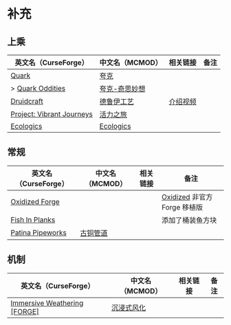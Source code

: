 # 补充

## 上乘

| 英文名（CurseForge）                                                                               | 中文名（MCMOD）                                       | 相关链接                                               | 备注 |
| -------------------------------------------------------------------------------------------------- | ----------------------------------------------------- | ------------------------------------------------------ | ---- |
| [Quark](https://www.curseforge.com/minecraft/mc-mods/quark)                                        | [夸克](https://www.mcmod.cn/class/527.html)           |                                                        |      |
| > [Quark Oddities](https://www.curseforge.com/minecraft/mc-mods/quark-oddities)                    | [夸克-奇思妙想](https://www.mcmod.cn/class/1823.html) |                                                        |      |
| [Druidcraft](https://www.curseforge.com/minecraft/mc-mods/druidcraft)                              | [德鲁伊工艺](https://www.mcmod.cn/class/3479.html)    | [介绍视频](https://www.bilibili.com/video/av413176041) |      |
| [Project: Vibrant Journeys](https://www.curseforge.com/minecraft/mc-mods/project-vibrant-journeys) | [活力之旅](https://www.mcmod.cn/class/1564.html)      |                                                        |      |
| [Ecologics](https://www.curseforge.com/minecraft/mc-mods/ecologics)                                | [Ecologics](https://www.mcmod.cn/class/6198.html)     |                                                        |      |

## 常规

| 英文名（CurseForge）                                                              | 中文名（MCMOD）                                  | 相关链接 | 备注                                                                                    |
| --------------------------------------------------------------------------------- | ------------------------------------------------ | -------- | --------------------------------------------------------------------------------------- |
| [Oxidized Forge](https://www.curseforge.com/minecraft/mc-mods/oxidized-forge)     |                                                  |          | [Oxidized](https://www.curseforge.com/minecraft/mc-mods/oxidized) 非官方 Forge 移植版 |
| [Fish In Planks](https://www.curseforge.com/minecraft/mc-mods/fish-in-planks)     |                                                  |          | 添加了桶装鱼方块                                                                        |
| [Patina Pipeworks](https://www.curseforge.com/minecraft/mc-mods/patina-pipeworks) | [古铜管道](https://www.mcmod.cn/class/6033.html) |          |                                                                                         |

## 机制

| 英文名（CurseForge）                                                                                    | 中文名（MCMOD）                                    | 相关链接 | 备注 |
| ------------------------------------------------------------------------------------------------------- | -------------------------------------------------- | -------- | ---- |
| [Immersive Weathering [FORGE]](https://www.curseforge.com/minecraft/mc-mods/immersive-weathering-forge) | [沉浸式风化](https://www.mcmod.cn/class/6057.html) |          |      |
